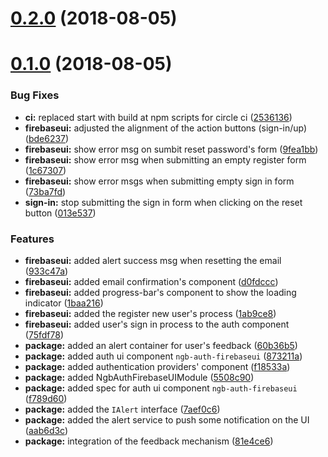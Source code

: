 <a name="0.2.0"></a>
# [0.2.0](https://github.com/firebaseui/ng-bootstrap/compare/v0.1.0...v0.2.0) (2018-08-05)



<a name="0.1.0"></a>
# [0.1.0](https://github.com/firebaseui/ng-bootstrap/compare/5508c90...v0.1.0) (2018-08-05)


### Bug Fixes

* **ci:** replaced start with build at npm scripts for circle ci ([2536136](https://github.com/firebaseui/ng-bootstrap/commit/2536136))
* **firebaseui:** adjusted the alignment of the action buttons (sign-in/up) ([bde6237](https://github.com/firebaseui/ng-bootstrap/commit/bde6237))
* **firebaseui:** show error msg on sumbit reset password's form ([9fea1bb](https://github.com/firebaseui/ng-bootstrap/commit/9fea1bb))
* **firebaseui:** show error msg when submitting an empty register form ([1c67307](https://github.com/firebaseui/ng-bootstrap/commit/1c67307))
* **firebaseui:** show error msgs when submitting empty sign in form ([73ba7fd](https://github.com/firebaseui/ng-bootstrap/commit/73ba7fd))
* **sign-in:** stop submitting the sign in form when clicking on the reset button ([013e537](https://github.com/firebaseui/ng-bootstrap/commit/013e537))


### Features

* **firebaseui:** added alert success msg when resetting the email ([933c47a](https://github.com/firebaseui/ng-bootstrap/commit/933c47a))
* **firebaseui:** added email confirmation's component ([d0fdccc](https://github.com/firebaseui/ng-bootstrap/commit/d0fdccc))
* **firebaseui:** added progress-bar's component to show the loading indicator ([1baa216](https://github.com/firebaseui/ng-bootstrap/commit/1baa216))
* **firebaseui:** added the register new user's process ([1ab9ce8](https://github.com/firebaseui/ng-bootstrap/commit/1ab9ce8))
* **firebaseui:** added user's sign in process to the auth component ([75fdf78](https://github.com/firebaseui/ng-bootstrap/commit/75fdf78))
* **package:** added an alert container for user's feedback ([60b36b5](https://github.com/firebaseui/ng-bootstrap/commit/60b36b5))
* **package:** added auth ui component `ngb-auth-firebaseui` ([873211a](https://github.com/firebaseui/ng-bootstrap/commit/873211a))
* **package:** added authentication providers' component ([f18533a](https://github.com/firebaseui/ng-bootstrap/commit/f18533a))
* **package:** added NgbAuthFirebaseUIModule ([5508c90](https://github.com/firebaseui/ng-bootstrap/commit/5508c90))
* **package:** added spec for auth ui component `ngb-auth-firebaseui` ([f789d60](https://github.com/firebaseui/ng-bootstrap/commit/f789d60))
* **package:** added the `IAlert` interface ([7aef0c6](https://github.com/firebaseui/ng-bootstrap/commit/7aef0c6))
* **package:** added the alert service to push some notification on the UI ([aab6d3c](https://github.com/firebaseui/ng-bootstrap/commit/aab6d3c))
* **package:** integration of the feedback mechanism ([81e4ce6](https://github.com/firebaseui/ng-bootstrap/commit/81e4ce6))



